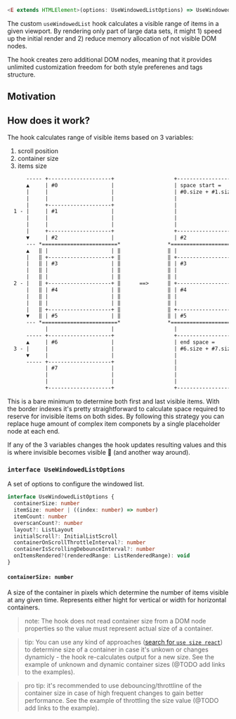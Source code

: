 ```ts static
<E extends HTMLElement>(options: UseWindowedListOptions) => UseWindowedListResult<E>
```

The custom `useWindowedList` hook calculates a visible range of items in a given viewport. By rendering only part of large data sets, it might 1) speed up the initial render and 2) reduce memory allocation of not visible DOM nodes.

The hook creates zero additional DOM nodes, meaning that it provides unlimited customization freedom for both style preferenes and tags structure.

## Motivation

## How does it work?

The hook calculates range of visible items based on 3 variables:

1. scroll position
2. container size
3. items size

```txt statis
      ----- +--------------------+                   +--------------------+
      ▲     | #0                 |                   | space start =      |
      |     |                    |                   | #0.size + #1.size  |
      |     |                    |                   |                    |
      |     +--------------------+                   |                    |
  1 - |     | #1                 |                   |                    |
      |     |                    |                   |                    |
      |     |                    |                   |                    |
      |     +--------------------+                   +--------------------+
      ▼     | #2                 |                   | #2                 |
      --- *========================*               *========================*
      ▲   ‖ |                    | ‖               ‖ |                    | ‖
      |   ‖ +--------------------+ ‖               ‖ +--------------------+ ‖
      |   ‖ | #3                 | ‖               ‖ | #3                 | ‖
      |   ‖ |                    | ‖               ‖ |                    | ‖
      |   ‖ |                    | ‖               ‖ |                    | ‖
  2 - |   ‖ +--------------------+ ‖      ==>      ‖ +--------------------+ ‖
      |   ‖ | #4                 | ‖               ‖ | #4                 | ‖
      |   ‖ |                    | ‖               ‖ |                    | ‖
      |   ‖ |                    | ‖               ‖ |                    | ‖
      |   ‖ +--------------------+ ‖               ‖ +--------------------+ ‖
      ▼   ‖ | #5                 | ‖               ‖ | #5                 | ‖
      --- *========================*               *========================*
            |                    |                   |                    |
      ----- +--------------------+                   +--------------------+
      ▲     | #6                 |                   | end space =        |
  3 - |     |                    |                   | #6.size + #7.size  |
      ▼     |                    |                   |                    |
      ----- +--------------------+                   |                    |
            | #7                 |                   |                    |
            |                    |                   |                    |
            |                    |                   |                    |
            +--------------------+                   +--------------------+
```

This is a bare minimum to determine both first and last visible items. With the border indexes it's pretty straightforward to calculate space required to reserve for invisible items on both sides. By following this strategy you can replace huge amount of complex item componets by a single placeholder node at each end.

If any of the 3 variables changes the hook updates resulting values and this is where invisible becomes visible 💫 (and another way around).

### `interface UseWindowedListOptions`

A set of options to configure the windowed list.

```ts static
interface UseWindowedListOptions {
  containerSize: number
  itemSize: number | ((index: number) => number)
  itemCount: number
  overscanCount?: number
  layout?: ListLayout
  initialScroll?: InitialListScroll
  containerOnScrollThrottleInterval?: number
  containerIsScrollingDebounceInterval?: number
  onItemsRendered?(renderedRange: ListRenderedRange): void
}
```

#### `containerSize: number`

A size of the container in pixels which determine the number of items visible at any given time.
Represents either hight for vertical or width for horizontal containers.

> note: The hook does not read container size from a DOM node properties so the value must represent actual size of a container.

> tip: You can use any kind of approaches ([search for `use size react`](https://www.npmjs.com/search?q=use%20size%20react)) to determine size of a container in case it's unkown or changes dynamicly - the hook re-calculates output for a new size. See the example of unknown and dynamic container sizes (@TODO add links to the examples).

> pro tip: it's recommended to use debouncing/throttline of the container size in case of high frequent changes to gain better performance. See the example of throttling the size value (@TODO add links to the example).

```tsx { "file": "./use-windowed-list/basic.md.tsx" }

```
